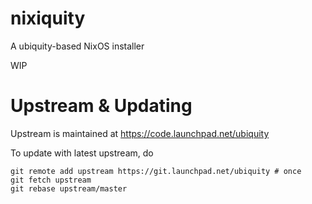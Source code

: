 # nixiquity

A ubiquity-based NixOS installer

WIP

# Upstream & Updating

Upstream is maintained at https://code.launchpad.net/ubiquity

To update with latest upstream, do

```
git remote add upstream https://git.launchpad.net/ubiquity # once
git fetch upstream
git rebase upstream/master
```
